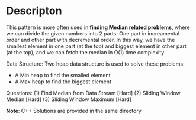 # Descripton
This pattern is more often used in **finding Median related problems**, where we can divide the given numbers into 2 parts. One part in increamental order and other part with decremental order.
In this way, we have the smallest element in one part (at the top) and biggest element in other part (at the top), and we can fetch the median in O(1) time complexity

Data Structure:
Two heap data structure is used to solve these problems: 
- A Min heap to find the smalled element 
- A Max heap to find the biggest element


Questions:
(1) Find Median from Data Stream [Hard]
(2) Sliding Window Median [Hard]
(3) Sliding Window Maximum [Hard]

**Note**: C++ Solutions are provided in the same directory

